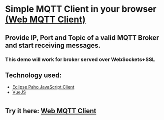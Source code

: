 # Simple MQTT Client in your browser [(Web MQTT Client)](https://vuejs.org/)

## Provide IP, Port and Topic of a valid MQTT Broker and start receiving messages.

### This demo will work for broker served over WebSockets+SSL

## Technology used:

- [Eclipse Paho JavaScript Client ](https://www.eclipse.org/paho/clients/js/)
- [VueJS](https://vuejs.org/)

#

## Try it here: [Web MQTT Client](https://web-mqtt-client.netlify.com)
